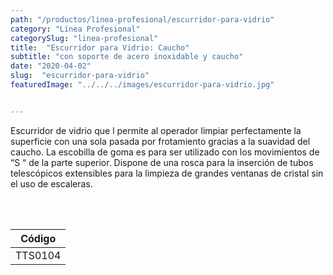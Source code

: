 ```yaml
---
path: "/productos/linea-profesional/escurridor-para-vidrio"
category: "Línea Profesional"
categorySlug: "linea-profesional"
title:  "Escurridor para Vidrio: Caucho"
subtitle: "con soporte de acero inoxidable y caucho"
date: "2020-04-02"
slug:  "escurridor-para-vidrio"
featuredImage: "../../../images/escurridor-para-vidrio.jpg"


---
```

Escurridor de vidrio que l permite al operador limpiar perfectamente la superficie con una sola pasada por frotamiento gracias a la suavidad del caucho. La escobilla de goma es para ser utilizado con los movimientos de “S “ de la parte superior. Dispone de una rosca para la inserción de tubos telescópicos extensibles para la limpieza de grandes ventanas de cristal sin el uso de escaleras.


<br> <br>
<table class="min-w-full md:min-w-0 divide-y-0 divide-gray-200">
          <thead class=" bg-white">
            <tr>
              <th scope="col" class="px-6 text-center text-xs font-medium text-primary-lighter uppercase tracking-wider">
                Código
              </th>
            </tr>
          </thead>
          <tbody>
            <tr class="bg-gray-400">
              <td class="px-6 py-4 whitespace-nowrap text-sm text-gray-700 text-center">
              TTS0104
              </td>
            </tr>
          </tbody>
        </table>
